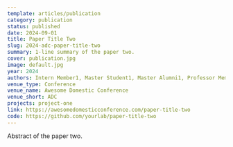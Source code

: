```yaml
---
template: articles/publication
category: publication
status: published
date: 2024-09-01
title: Paper Title Two
slug: 2024-adc-paper-title-two
summary: 1-line summary of the paper two.
cover: publication.jpg
image: default.jpg
year: 2024
authors: Intern Member1, Master Student1, Master Alumni1, Professor Member
venue_type: Conference
venue_name: Awesome Domestic Conference
venue_short: ADC
projects: project-one
link: https://awesomedomesticconference.com/paper-title-two
code: https://github.com/yourlab/paper-title-two
---
```


Abstract of the paper two.
